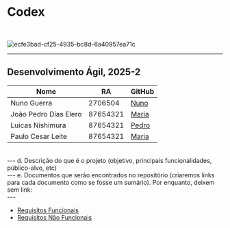 # Codex

<br>

![ecfe3bad-cf25-4935-bc8d-6a40957ea71c](https://github.com/user-attachments/assets/b18ab77b-46c0-479d-9652-3458016d2065)


---
Desenvolvimento Ágil, 2025-2<br>
---
| Nome           | RA        | GitHub                                 |
|----------------|-----------|----------------------------------------|
| Nuno Guerra    | 2706504   | [Nuno](https://github.com/nunoguerra1) |
| João Pedro Dias Elero| 87654321  | [Maria](https://github.com/mariaoliveira) |
| Luicas Nishimura| 87654321  | [Pedro](https://github.com/pedrosouza) |
| Paulo Cesar Leite| 87654321  | [Maria](https://github.com/mariaoliveira) |
<br>
---
d.	Descrição do que é o projeto (objetivo, principais funcionalidades, público-alvo, etc)<br>
---
e.	Documentos que serão encontrados no repositório (criaremos links para cada documento como se fosse um sumário). Por enquanto, deixem sem link: <br>
---
<ul>
  <li><a href="Requisitos de Usuário/RF.md">Requisitos Funcionais</a></li>
  <li><a href="Requisitos de Usuário/RNF.md">Requisitos Não Funcionais</a></li>
</ul>
